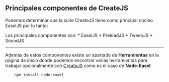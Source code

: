 ## Principales componentes de CreateJS

Podemos determinar que la suite CreateJS tiene como principal núcleo EaselJS por lo tanto:

Los principales componentes son: 
    * EaselJS
    * PreloadJS
    * TweenJS
    * SoundJS
    


---

Además de estos componentes existe un apartado de **Herramientas** en la página de inicio donde podemos encontrar varias herramientas para trabajar opcionalmente con [CreateJS](www.createjs.com) como es el caso de **Node-Easel**

```bash
    npm install node-easel
```